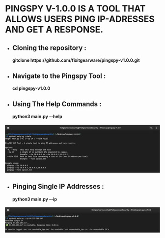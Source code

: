 # PINGSPY V-1.0.0 IS A TOOL THAT ALLOWS USERS PING IP-ADRESSES AND GET A RESPONSE.


- <h2>Cloning the repository :</h2>

  <h4>gitclone https://github.com/fixitgearware/pingspy-v1.0.0.git </h4>

- <h2>Navigate to the Pingspy Tool :</h2>

  <h4>cd pingspy-v1.0.0 </h4>

- <h2>Using The Help Commands :</h2>

  <h4>python3 main.py --help </h4>

![](https://github.com/fixitgearware/pingspy-v1.0.0/blob/main/assets/help-command.png)

- <h2>Pinging Single IP Addresses :</h2>

  <h4>python3 main.py --ip <target_ip> </h4>

![](https://github.com/fixitgearware/pingspy-v1.0.0/blob/main/assets/single-ip-ping.png)
